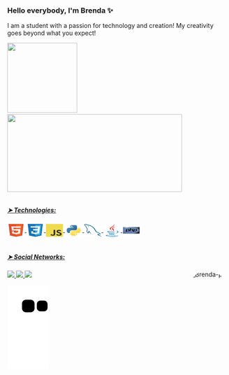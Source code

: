 ### Hello everybody, I'm Brenda ✨
I am a student with a passion for technology and creation! My creativity goes beyond what you expect!

<div>
  <a href="https://github.com/BSantiago07">
  <img height="160em" width="160em" src="https://github-readme-stats.vercel.app/api?username=BSantiago07&show_icons=true&theme=radical&include_all_commits=true&count_private=true"/>
  <img height="178em" width="400em" src="https://github-readme-stats.vercel.app/api/top-langs/?username=BSantiago07&layout=compact&langs_count=16&theme=radical"/>
</div>
  
  ##
  
<div style="display: inline_block">
  <h5>➤ Technologies: </h5>
  <img align="center" alt="Brenda-HTML" height="30" width="40" src="https://raw.githubusercontent.com/devicons/devicon/master/icons/html5/html5-original.svg">
  <img align="center" alt="Brenda-CSS" height="30" width="40" src="https://raw.githubusercontent.com/devicons/devicon/master/icons/css3/css3-original.svg">
  <img align="center" alt="Brenda-JS" height="30" width="40" src="https://raw.githubusercontent.com/devicons/devicon/master/icons/javascript/javascript-original.svg">
  <img align="center" alt="Brenda-JS" height="30" width="40" src="https://raw.githubusercontent.com/devicons/devicon/master/icons/python/python-original.svg">
  <img align="center" alt="Brenda-JS" height="30" width="40" src="https://raw.githubusercontent.com/devicons/devicon/master/icons/mysql/mysql-original.svg">
  <img align="center" alt="Brenda-JS" height="30" width="40" src="https://raw.githubusercontent.com/devicons/devicon/master/icons/java/java-original.svg">
  <img align="center" alt="Brenda-JS" height="30" width="40" src="https://raw.githubusercontent.com/devicons/devicon/master/icons/php/php-original.svg">
</div>

<br>

<div>
  <h5>➤ Social Networks: </h5>
  <a href="mailto:brendamirelle@gmail.com"> <img src="https://img.shields.io/badge/-gmail-%23333?style=for-the-badge&logo=gmail&logoColor=white" target="_blank"> </a>
  <a href="https://www.linkedin.com/in/brenda-santiago-90a263203/" target="_blank"><img src="https://img.shields.io/badge/LinkedIn-0077B5?style=for-the-badge&logo=linkedin&logoColor=white" target="_blank"> </a>
  <a href="https://www.instagram.com/bsantiago.css/" target="_blank"><img src="https://img.shields.io/badge/Instagram-E4405F?style=for-the-badge&logo=instagram&logoColor=white" target="_blank"> </a>
    <img align="right" alt="Brenda-pic" height="280" style="border-radius:50px;" src="https://i.pinimg.com/originals/ba/78/cb/ba78cbd1a0ebb8a81aa72f871a1f8222.png">
</div>

![Snake animation](https://github.com/BSantiago07/BSantiago07/blob/output/github-contribution-grid-snake.svg)
